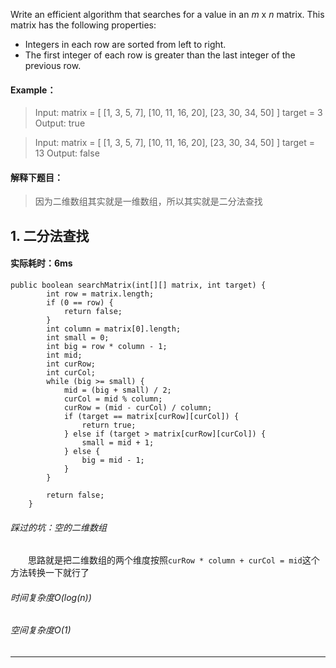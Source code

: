 
Write an efficient algorithm that searches for a value in an *m* x *n* matrix. This matrix has the following properties:
* Integers in each row are sorted from left to right.
* The first integer of each row is greater than the last integer of the previous row. 
#### Example：
> Input:
matrix = [
  [1,   3,  5,  7],
  [10, 11, 16, 20],
  [23, 30, 34, 50]
]
target = 3
Output: true

> Input:
matrix = [
  [1,   3,  5,  7],
  [10, 11, 16, 20],
  [23, 30, 34, 50]
]
target = 13
Output: false

#### 解释下题目：
> 因为二维数组其实就是一维数组，所以其实就是二分法查找


## 1. 二分法查找
#### 实际耗时：6ms
```
public boolean searchMatrix(int[][] matrix, int target) {
        int row = matrix.length;
        if (0 == row) {
            return false;
        }
        int column = matrix[0].length;
        int small = 0;
        int big = row * column - 1;
        int mid;
        int curRow;
        int curCol;
        while (big >= small) {
            mid = (big + small) / 2;
            curCol = mid % column;
            curRow = (mid - curCol) / column;
            if (target == matrix[curRow][curCol]) {
                return true;
            } else if (target > matrix[curRow][curCol]) {
                small = mid + 1;
            } else {
                big = mid - 1;
            }
        }

        return false;
    }
```
###### 踩过的坑：空的二维数组
&emsp;&emsp;思路就是把二维数组的两个维度按照`curRow * column + curCol = mid`这个方法转换一下就行了
###### 时间复杂度O(log(n))
###### 空间复杂度O(1)
---------


